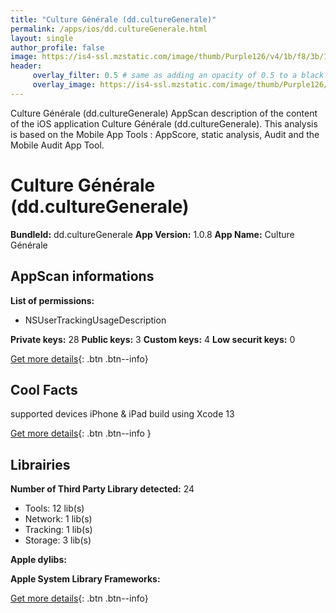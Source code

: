 ```yaml
---
title: "Culture Générale (dd.cultureGenerale)"
permalink: /apps/ios/dd.cultureGenerale.html
layout: single
author_profile: false
image: https://is4-ssl.mzstatic.com/image/thumb/Purple126/v4/1b/f8/3b/1bf83bf1-585d-3568-a35d-2634d75227b7/AppIcon-1x_U007emarketing-0-7-0-85-220.png/512x512bb.jpg
header: 
     overlay_filter: 0.5 # same as adding an opacity of 0.5 to a black background
     overlay_image: https://is4-ssl.mzstatic.com/image/thumb/Purple126/v4/1b/f8/3b/1bf83bf1-585d-3568-a35d-2634d75227b7/AppIcon-1x_U007emarketing-0-7-0-85-220.png/512x512bb.jpg
---
```

Culture Générale (dd.cultureGenerale) AppScan description of the content of the iOS application Culture Générale (dd.cultureGenerale). This analysis is based on the Mobile App Tools : AppScore, static analysis, Audit and the Mobile Audit App Tool.

# Culture Générale (dd.cultureGenerale)

**BundleId:** dd.cultureGenerale
**App Version:** 1.0.8
**App Name:** Culture Générale


## AppScan informations 

**List of permissions:** 
- NSUserTrackingUsageDescription
  
  
**Private keys:** 28
**Public keys:** 3
**Custom keys:** 4
**Low securit keys:** 0
  
[Get more details](/pricing.html){: .btn .btn--info}

## Cool Facts

supported devices iPhone & iPad
build using Xcode 13
  
[Get more details](/pricing.html){: .btn .btn--info }

## Librairies 
**Number of Third Party Library detected:** 24
- Tools: 12 lib(s)
- Network: 1 lib(s)
- Tracking: 1 lib(s)
- Storage: 3 lib(s)


**Apple dylibs:**


**Apple System Library Frameworks:**


  
[Get more details](/pricing.html){: .btn .btn--info}


